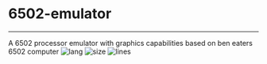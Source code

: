 # 6502-emulator
---

A 6502 processor emulator with graphics capabilities based on ben eaters 6502 computer
<img alt="lang" src="https://img.shields.io/github/languages/top/bjorneek/6502-emulator"/>
<img alt="size" src="https://img.shields.io/github/repo-size/bjorneek/6502-emulator"/>
<img alt="lines" src="https://img.shields.io/tokei/lines/github/bjorneek/6502-emulator"/>
